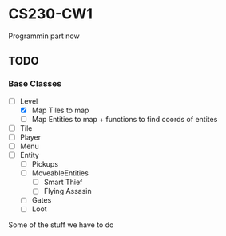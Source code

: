 # CS230-CW1

Programmin part now

## TODO

### Base Classes
- [ ] Level
  - [x] Map Tiles to map
  - [ ] Map Entities to map + functions to find coords of entites
- [ ] Tile
- [ ] Player
- [ ] Menu
- [ ] Entity
  - [ ] Pickups
  - [ ] MoveableEntities
    - [ ] Smart Thief
    - [ ] Flying Assasin
   - [ ] Gates
   - [ ] Loot

Some of the stuff we have to do
